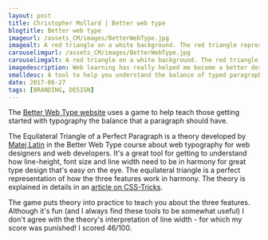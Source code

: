 ```yaml
---
layout: post
title: Christopher Mollard | Better web type
blogtitle: Better web type
imageurl: /assets_CM/images/BetterWebType.jpg
imagealt: A red triangle on a white background. The red triangle represents the equilateral triangle of the perfect paragraph.
carouselimgurl: /assets_CM/images/BetterWebType.jpg
carouselimgalt: A red triangle on a white background. The red triangle represents the equilateral triangle of the perfect paragraph.
imagedescription: Web learning has really helped me become a better designer.
smalldesc: A tool to help you understand the balance of typed paragraphs
date: 2017-06-27
tags: [BRANDING, DESIGN]
---
```

<p>
The <a target="_blank" href="https://betterwebtype.com/triangle">Better Web Type website</a> uses a game to help teach those getting started with typography the balance that a paragraph should have. 

The Equilateral Triangle of a Perfect Paragraph is a theory developed by <a href="http://matejlatin.co.uk/" target="_blank">Matej Latin</a> in the Better Web Type course about web typography for web designers and web developers. It's a great tool for getting to understand how line-height, font size and line width need to be in harmony for great type design that's easy on the eye. The equilateral triangle is a perfect representation of how the three features work in harmony. The theory is explained in details in an <a href="https://css-tricks.com/equilateral-triangle-perfect-paragraph/" target="_blank">article on CSS-Tricks</a>.

The game puts theory into practice to teach you about the three features. Although it's fun (and I always find these tools to be somewhat useful) I don't agree with the theory's interpretation of line width - for which my score was punished! I scored 46/100.
</p>